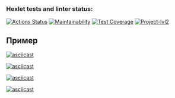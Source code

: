 ### Hexlet tests and linter status:
[![Actions Status](https://github.com/Dastorin/backend-project-lvl2/workflows/hexlet-check/badge.svg)](https://github.com/Dastorin/backend-project-lvl2/actions) [![Maintainability](https://api.codeclimate.com/v1/badges/003d5367bf92c17aa54e/maintainability)](https://codeclimate.com/github/Dastorin/backend-project-lvl2/maintainability) [![Test Coverage](https://api.codeclimate.com/v1/badges/003d5367bf92c17aa54e/test_coverage)](https://codeclimate.com/github/Dastorin/backend-project-lvl2/test_coverage) [![Project-lvl2](https://github.com/Dastorin/backend-project-lvl2/actions/workflows/project2.yml/badge.svg)](https://github.com/Dastorin/backend-project-lvl2/actions/workflows/project2.yml)

## Пример
[![asciicast](https://asciinema.org/a/CrIUqKraLAw7PFf6ADYjoLlHL.svg)](https://asciinema.org/a/CrIUqKraLAw7PFf6ADYjoLlHL)

[![asciicast](https://asciinema.org/a/vRuGkL7G8LnrVnV8bJLVQXFju.svg)](https://asciinema.org/a/vRuGkL7G8LnrVnV8bJLVQXFju)

[![asciicast](https://asciinema.org/a/Py1q5mqtxMqTPRfs76O5o9ViF.svg)](https://asciinema.org/a/Py1q5mqtxMqTPRfs76O5o9ViF)

[![asciicast](https://asciinema.org/a/Wnd1yXffIhXKB6H6xRMgeQsg3.svg)](https://asciinema.org/a/Wnd1yXffIhXKB6H6xRMgeQsg3)
